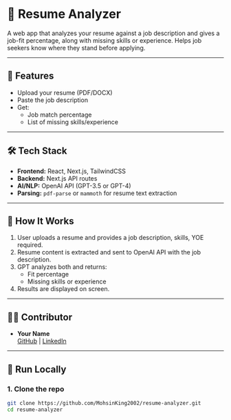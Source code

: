 # 📄 Resume Analyzer

A web app that analyzes your resume against a job description and gives a job-fit percentage, along with missing skills or experience. Helps job seekers know where they stand before applying.

---

## 🚀 Features

- Upload your resume (PDF/DOCX)
- Paste the job description
- Get:
  - Job match percentage
  - List of missing skills/experience

---

## 🛠️ Tech Stack

- **Frontend:** React, Next.js, TailwindCSS
- **Backend:** Next.js API routes
- **AI/NLP:** OpenAI API (GPT-3.5 or GPT-4)
- **Parsing:** `pdf-parse` or `mammoth` for resume text extraction

---

## 🧠 How It Works

1. User uploads a resume and provides a job description, skills, YOE required.
2. Resume content is extracted and sent to OpenAI API with the job description.
3. GPT analyzes both and returns:
   - Fit percentage
   - Missing skills or experience
4. Results are displayed on screen.

---

## 👨‍💻 Contributor

- **Your Name**  
  [GitHub](https://github.com/MohsinKing2002) | [LinkedIn](https://www.linkedin.com/in/md-mohsin-raja-628370244/)

---

## 🧪 Run Locally

### 1. Clone the repo

```bash
git clone https://github.com/MohsinKing2002/resume-analyzer.git
cd resume-analyzer
```
